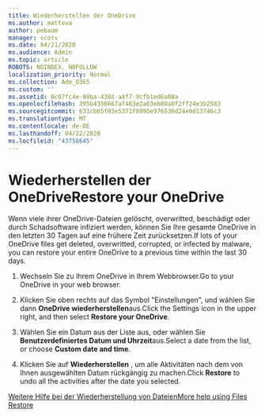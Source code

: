 ```yaml
---
title: Wiederherstellen der OneDrive
ms.author: matteva
author: pebaum
manager: scotv
ms.date: 04/21/2020
ms.audience: Admin
ms.topic: article
ROBOTS: NOINDEX, NOFOLLOW
localization_priority: Normal
ms.collection: Adm_O365
ms.custom: ''
ms.assetid: 8c07fc4e-98ba-438d-a4f7-9cfb1ed6a08a
ms.openlocfilehash: 395b4356667af463e2a63eb80a8f2ff24e3b2583
ms.sourcegitcommit: 631cbb5f03e5371f0995e976536d24e9d13746c3
ms.translationtype: MT
ms.contentlocale: de-DE
ms.lasthandoff: 04/22/2020
ms.locfileid: "43758645"
---
```

# <a name="restore-your-onedrive"></a><span data-ttu-id="2f8da-102">Wiederherstellen der OneDrive</span><span class="sxs-lookup"><span data-stu-id="2f8da-102">Restore your OneDrive</span></span>

<span data-ttu-id="2f8da-103">Wenn viele ihrer OneDrive-Dateien gelöscht, overwritted, beschädigt oder durch Schadsoftware infiziert werden, können Sie Ihre gesamte OneDrive in den letzten 30 Tagen auf eine frühere Zeit zurücksetzen.</span><span class="sxs-lookup"><span data-stu-id="2f8da-103">If lots of your OneDrive files get deleted, overwritted, corrupted, or infected by malware, you can restore your entire OneDrive to a previous time within the last 30 days.</span></span>
  
1. <span data-ttu-id="2f8da-104">Wechseln Sie zu Ihrem OneDrive in Ihrem Webbrowser.</span><span class="sxs-lookup"><span data-stu-id="2f8da-104">Go to your OneDrive in your web browser.</span></span>
    
2. <span data-ttu-id="2f8da-105">Klicken Sie oben rechts auf das Symbol "Einstellungen", und wählen Sie dann **OneDrive wiederherstellen**aus.</span><span class="sxs-lookup"><span data-stu-id="2f8da-105">Click the Settings icon in the upper right, and then select **Restore your OneDrive**.</span></span>
    
3. <span data-ttu-id="2f8da-106">Wählen Sie ein Datum aus der Liste aus, oder wählen Sie **Benutzerdefiniertes Datum und Uhrzeit**aus.</span><span class="sxs-lookup"><span data-stu-id="2f8da-106">Select a date from the list, or choose **Custom date and time**.</span></span>
    
4. <span data-ttu-id="2f8da-107">Klicken Sie auf **Wiederherstellen** , um alle Aktivitäten nach dem von Ihnen ausgewählten Datum rückgängig zu machen.</span><span class="sxs-lookup"><span data-stu-id="2f8da-107">Click **Restore** to undo all the activities after the date you selected.</span></span> 
    
[<span data-ttu-id="2f8da-108">Weitere Hilfe bei der Wiederherstellung von Dateien</span><span class="sxs-lookup"><span data-stu-id="2f8da-108">More help using Files Restore</span></span>](https://go.microsoft.com/fwlink/?linkid=872874)
  

